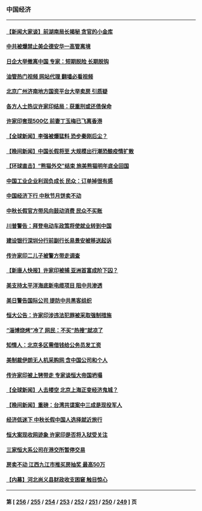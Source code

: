 ### 中国经济
---
#### [【新闻大家谈】前湖南局长揭秘 贪官的小金库](../../pages/ncid283/n14084432.md?09300045) 
#### [中共被爆禁止美企德安华一高管离境](../../pages/ncid283/n14084523.md?09300045) 
#### [日企大举撤离中国 专家：短期脱险 长期脱钩](../../pages/ncid283/n14084304.md?09300045) 
#### [油管热门视频 网站代理 翻墙必看视频](http://138.2.39.72:81/youtube.html?epic-marker?09300045)
#### [北京广州济南地方国资平台大举卖房 引质疑](../../pages/ncid283/n14084339.md?09300045) 
#### [各方人士热议许家印结局：获重刑或还债保命](../../pages/ncid283/n14084203.md?09300045) 
#### [许家印套现500亿 前妻丁玉梅已飞离香港](../../pages/ncid283/n14084344.md?09300045) 
#### [【全球新闻】李强被爆猛料 恐步秦刚后尘？](../../pages/ncid283/n14084327.md?09300045) 
#### [【晚间新闻】中国长假将至 大规模出行潮恐酿疫情扩散](../../pages/ncid283/n14084321.md?09300045) 
#### [【环球直击】“熊猫外交”结束 旅美熊猫明年底全回国](../../pages/ncid283/n14083236.md?09300045) 
#### [中国工业企业利润负成长 民众：订单掉很有感](../../pages/ncid283/n14084256.md?09300045) 
#### [中国经济下行 中秋节月饼卖不动](../../pages/ncid283/n14083849.md?09300045) 
#### [中秋长假官方带风向鼓动消费 民众不买账](../../pages/ncid283/n14083725.md?09300045) 
#### [川普警告：拜登电动车政策将使就业转到中国](../../pages/ncid283/n14083621.md?09300045) 
#### [建设银行深圳分行前副行长易景安被移送起诉](../../pages/ncid283/n14083402.md?09300045) 
#### [传许家印二儿子被警方带走调查](../../pages/ncid283/n14083635.md?09300045) 
#### [【新唐人快报】许家印被捕 亚洲首富成阶下囚？](../../pages/ncid283/n14082800.md?09300045) 
#### [美支持太平洋海底新电缆项目 阻中共渗透](../../pages/ncid283/n14083331.md?09300045) 
#### [美日警告国际公司 提防中共黑客组织](../../pages/ncid283/n14083565.md?09300045) 
#### [恒大公告：许家印涉违法犯罪被采取强制措施](../../pages/ncid283/n14083294.md?09300045) 
#### [“淄博烧烤”冷了 网民：不买“热搜”就凉了](../../pages/ncid283/n14083268.md?09300045) 
#### [知情人：北京多区需借钱给公务员发工资](../../pages/ncid283/n14083062.md?09300045) 
#### [美制裁伊朗无人机采购网 含中国公司和个人](../../pages/ncid283/n14083227.md?09300045) 
#### [传许家印被上铐带走 专家谈恒大帝国坍塌](../../pages/ncid283/n14083051.md?09300045) 
#### [【全球新闻】人去楼空 北京上海正变经济鬼城？](../../pages/ncid283/n14083089.md?09300045) 
#### [【晚间新闻】重磅：台湾共谍案中三成是现役军人](../../pages/ncid283/n14082584.md?09300045) 
#### [经济低迷下 中秋长假中国人选择就近旅行](../../pages/ncid283/n14083009.md?09300045) 
#### [恒大案现收网迹象 许家印是否将入狱受关注](../../pages/ncid283/n14082995.md?09300045) 
#### [三家恒大系公司在港交所暂停交易](../../pages/ncid283/n14082804.md?09300045) 
#### [房卖不动 江西九江市推买房抽奖 最高50万](../../pages/ncid283/n14082705.md?09300045) 
#### [【内幕】河北尚义县财政收支困窘 触目惊心](../../pages/ncid283/n14082516.md?09300045) 

---
#### 第 [ [256](./256.md?09300045) / [255](./255.md?09300045) / [254](./254.md?09300045) / [253](./253.md?09300045) / [252](./252.md?09300045) / [251](./251.md?09300045) / [250](./250.md?09300045) / [249](./249.md?09300045) ] 页
